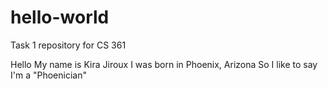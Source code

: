 # hello-world
Task 1 repository for CS 361

Hello
My name is Kira Jiroux
I was born in Phoenix, Arizona
So I like to say I'm a "Phoenician"
